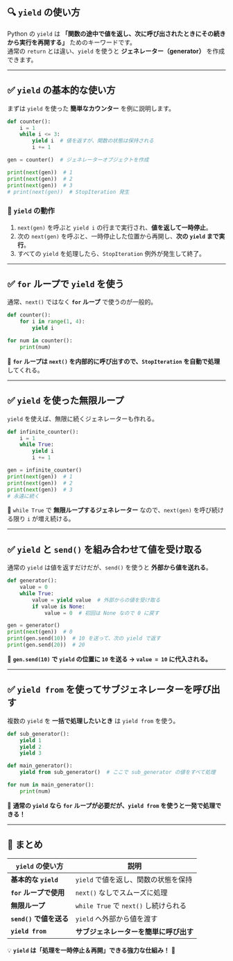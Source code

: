 ## **🔍 `yield` の使い方**

Python の `yield` は **「関数の途中で値を返し、次に呼び出されたときにその続きから実行を再開する」** ためのキーワードです。  
通常の `return` とは違い、`yield` を使うと **ジェネレーター（generator）** を作成できます。

---

## **✅ `yield` の基本的な使い方**

まずは `yield` を使った **簡単なカウンター** を例に説明します。

```python
def counter():
    i = 1
    while i <= 3:
        yield i  # 値を返すが、関数の状態は保持される
        i += 1

gen = counter()  # ジェネレーターオブジェクトを作成

print(next(gen))  # 1
print(next(gen))  # 2
print(next(gen))  # 3
# print(next(gen))  # StopIteration 発生
```

### **📌 `yield` の動作**

1. `next(gen)` を呼ぶと `yield i` の行まで実行され、**値を返して一時停止**。
2. 次の `next(gen)` を呼ぶと、一時停止した位置から再開し、**次の `yield` まで実行**。
3. すべての `yield` を処理したら、`StopIteration` 例外が発生して終了。

---

## **✅ `for` ループで `yield` を使う**

通常、`next()` ではなく **`for` ループ** で使うのが一般的。

```python
def counter():
    for i in range(1, 4):
        yield i

for num in counter():
    print(num)
```

🔹 **`for` ループは `next()` を内部的に呼び出すので、`StopIteration` を自動で処理** してくれる。

---

## **✅ `yield` を使った無限ループ**

`yield` を使えば、無限に続くジェネレーターも作れる。

```python
def infinite_counter():
    i = 1
    while True:
        yield i
        i += 1

gen = infinite_counter()
print(next(gen))  # 1
print(next(gen))  # 2
print(next(gen))  # 3
# 永遠に続く
```

🔹 `while True` で **無限ループするジェネレーター** なので、`next(gen)` を呼び続ける限り `i` が増え続ける。

---

## **✅ `yield` と `send()` を組み合わせて値を受け取る**

通常の `yield` は値を返すだけだが、`send()` を使うと **外部から値を送れる**。

```python
def generator():
    value = 0
    while True:
        value = yield value  # 外部からの値を受け取る
        if value is None:
            value = 0  # 初回は None なので 0 に戻す

gen = generator()
print(next(gen))  # 0
print(gen.send(10))  # 10 を送って、次の yield で返す
print(gen.send(20))  # 20
```

🔹 **`gen.send(10)` で `yield` の位置に `10` を送る → `value = 10` に代入される。**

---

## **✅ `yield from` を使ってサブジェネレーターを呼び出す**

複数の `yield` を **一括で処理したいとき** は `yield from` を使う。

```python
def sub_generator():
    yield 1
    yield 2
    yield 3

def main_generator():
    yield from sub_generator()  # ここで sub_generator の値をすべて処理

for num in main_generator():
    print(num)
```

🔹 **通常の `yield` なら `for` ループが必要だが、`yield from` を使うと一発で処理できる！**

---

## **📌 まとめ**

| `yield` の使い方        | 説明                                   |
| ----------------------- | -------------------------------------- |
| **基本的な `yield`**    | `yield` で値を返し、関数の状態を保持   |
| **`for` ループで使用**  | `next()` なしでスムーズに処理          |
| **無限ループ**          | `while True` で `next()` し続けられる  |
| **`send()` で値を送る** | `yield` へ外部から値を渡す             |
| **`yield from`**        | **サブジェネレーターを簡単に呼び出す** |

💡 **`yield` は「処理を一時停止＆再開」できる強力な仕組み！** 🚀
